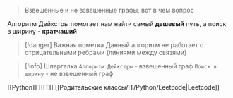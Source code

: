 > Взвешенные и не взвешенные графы, вот в чем вопрос

Алгоритм Дейкстры помогает нам найти самый **дешевый** путь, а поиск в ширину - **кратчаший**

>[!danger] Важная пометка
>Данный алгоритм не работает с отрицательными ребрами (линиями между связями)

>[!info] Шпаргалка
>`Алгоритм Дейкстры` - взвешенный граф
>`Поиск в ширину` - не взвешенный граф

[[Python]] [[IT]] [[Родительские классы/IT/Python/Leetcode|Leetcode]]
